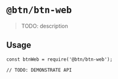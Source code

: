 # `@btn/btn-web`

> TODO: description

## Usage

```
const btnWeb = require('@btn/btn-web');

// TODO: DEMONSTRATE API
```
